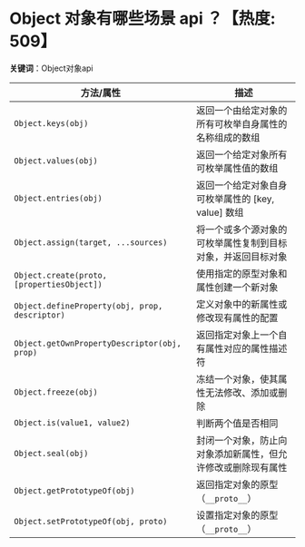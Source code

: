 # Object 对象有哪些场景 api ？【热度: 509】

**关键词**：Object对象api

| 方法/属性                      | 描述                                                         |
| ------------------------------ | ------------------------------------------------------------ |
| `Object.keys(obj)`             | 返回一个由给定对象的所有可枚举自身属性的名称组成的数组         |
| `Object.values(obj)`           | 返回一个给定对象所有可枚举属性值的数组                         |
| `Object.entries(obj)`          | 返回一个给定对象自身可枚举属性的 [key, value] 数组            |
| `Object.assign(target, ...sources)` | 将一个或多个源对象的可枚举属性复制到目标对象，并返回目标对象   |
| `Object.create(proto, [propertiesObject])` | 使用指定的原型对象和属性创建一个新对象                      |
| `Object.defineProperty(obj, prop, descriptor)` | 定义对象中的新属性或修改现有属性的配置                      |
| `Object.getOwnPropertyDescriptor(obj, prop)` | 返回指定对象上一个自有属性对应的属性描述符                  |
| `Object.freeze(obj)`           | 冻结一个对象，使其属性无法修改、添加或删除                     |
| `Object.is(value1, value2)`    | 判断两个值是否相同                                           |
| `Object.seal(obj)`             | 封闭一个对象，防止向对象添加新属性，但允许修改或删除现有属性    |
| `Object.getPrototypeOf(obj)`   | 返回指定对象的原型（`__proto__`）                            |
| `Object.setPrototypeOf(obj, proto)` | 设置指定对象的原型（`__proto__`）                            |
